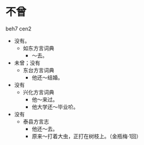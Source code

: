# 不曾
beh7 cen2
+ 没有。
  * 如东方言词典
    - ～去。
+ 未曾；没有
  * 东台方言词典
    - 他还～结婚。
+ 没有
  * 兴化方言词典
    - 他～来过。
    - 他大学还～毕业吤。
+ 没有
  * 泰县方言志
    - 他还～去。
    - 原来～打着大虫，正打在树枝上。（金瓶梅·1回）
